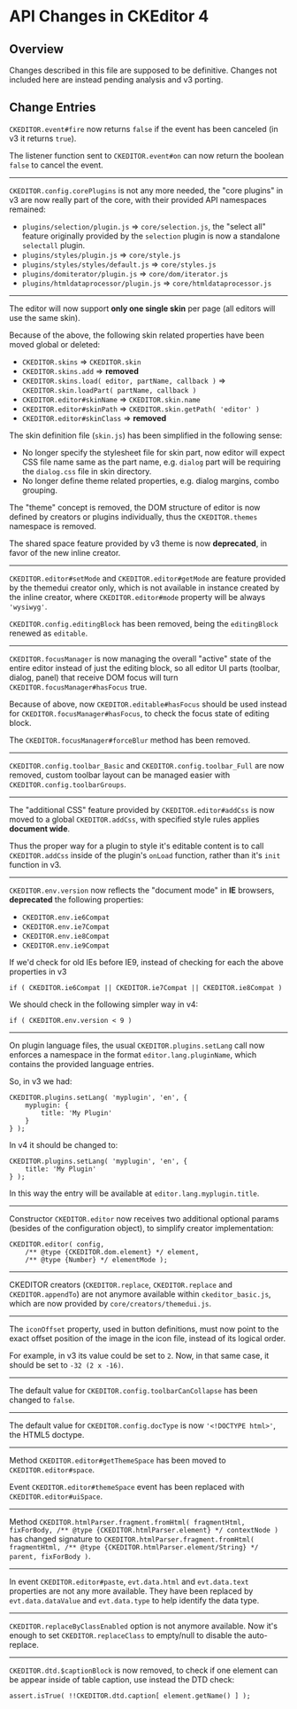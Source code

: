 ﻿API Changes in CKEditor 4
========


Overview
---

Changes described in this file are supposed to be definitive.
Changes not included here are instead pending analysis and v3 porting.

Change Entries
---

`CKEDITOR.event#fire` now returns `false` if the event has been canceled
(in v3 it returns `true`).

The listener function sent to `CKEDITOR.event#on` can now return the boolean
`false` to cancel the event.

---

`CKEDITOR.config.corePlugins` is not any more needed, the "core plugins" in v3
are now really part of the core, with their provided API namespaces remained:

* `plugins/selection/plugin.js` => `core/selection.js`, the "select all" feature
originally provided by the `selection` plugin is now a standalone `selectall` plugin.
* `plugins/styles/plugin.js` => `core/style.js`
* `plugins/styles/styles/default.js` => `core/styles.js`
* `plugins/domiterator/plugin.js` => `core/dom/iterator.js`
* `plugins/htmldataprocessor/plugin.js` => `core/htmldataprocessor.js`

---

The editor will now support **only one single skin** per page (all editors will use
the same skin).

Because of the above, the following skin related properties have been moved global or deleted:

* `CKEDITOR.skins` => `CKEDITOR.skin`
* `CKEDITOR.skins.add` => **removed**
* `CKEDITOR.skins.load( editor, partName, callback )` => `CKEDITOR.skin.loadPart( partName, callback )`
* `CKEDITOR.editor#skinName` => `CKEDITOR.skin.name`
* `CKEDITOR.editor#skinPath` => `CKEDITOR.skin.getPath( 'editor' )`
* `CKEDITOR.editor#skinClass` => **removed**

The skin definition file (`skin.js`) has been simplified in the following sense:

* No longer specify the stylesheet file for skin part, now editor will expect CSS
 file name same as the part name, e.g. `dialog` part will be requiring the `dialog.css` file in skin directory.
* No longer define theme related properties, e.g. dialog margins, combo grouping.

The "theme" concept is removed, the DOM structure of editor is now defined by creators or plugins individually,
thus the `CKEDITOR.themes` namespace is removed.

The shared space feature provided by v3 theme is now **deprecated**, in favor of the new inline creator.

---

`CKEDITOR.editor#setMode` and `CKEDITOR.editor#getMode` are feature provided by the themedui creator only,
which is not available in instance created by the inline creator, where `CKEDITOR.editor#mode` property will be always `'wysiwyg'`.

`CKEDITOR.config.editingBlock` has been removed, being the `editingBlock` renewed as `editable`.

---

`CKEDITOR.focusManager` is now managing the overall "active" state of the entire editor
instead of just the editing block, so all editor UI parts (toolbar, dialog, panel)
that receive DOM focus will turn `CKEDITOR.focusManager#hasFocus` true.

Because of above, now `CKEDITOR.editable#hasFocus` should be used instead for `CKEDITOR.focusManager#hasFocus`,
to check the focus state of editing block.

The `CKEDITOR.focusManager#forceBlur` method has been removed.

---

`CKEDITOR.config.toolbar_Basic` and `CKEDITOR.config.toolbar_Full` are now removed,
custom toolbar layout can be managed easier with `CKEDITOR.config.toolbarGroups`.

---

The "additional CSS" feature provided by `CKEDITOR.editor#addCss` is now moved
to a global `CKEDITOR.addCss`, with specified style rules applies **document wide**.

Thus the proper way for a plugin to style it's editable content is to call `CKEDITOR.addCss`
inside of the plugin's `onLoad` function, rather than it's `init` function in v3.

---

`CKEDITOR.env.version` now reflects the "document mode" in **IE** browsers,
**deprecated** the following properties:

* `CKEDITOR.env.ie6Compat`
* `CKEDITOR.env.ie7Compat`
* `CKEDITOR.env.ie8Compat`
* `CKEDITOR.env.ie9Compat`

If we'd check for old IEs before IE9, instead of checking for each the above properties in v3

  	if ( CKEDITOR.ie6Compat || CKEDITOR.ie7Compat || CKEDITOR.ie8Compat )

We should check in the following simpler way in v4:

	if ( CKEDITOR.env.version < 9 )

---

On plugin language files, the usual `CKEDITOR.plugins.setLang` call now enforces
a namespace in the format `editor.lang.pluginName`, which contains the provided
language entries.

So, in v3 we had:

	CKEDITOR.plugins.setLang( 'myplugin', 'en', {
		myplugin: {
			title: 'My Plugin'
		}
	} );

In v4 it should be changed to:

	CKEDITOR.plugins.setLang( 'myplugin', 'en', {
		title: 'My Plugin'
	} );

In this way the entry will be available at `editor.lang.myplugin.title`.

---

Constructor `CKEDITOR.editor` now receives two additional optional params (besides of the configuration object),
to simplify creator implementation:

 	CKEDITOR.editor( config,
	 	/** @type {CKEDITOR.dom.element} */ element,
	 	/** @type {Number} */ elementMode );

---

CKEDITOR creators (`CKEDITOR.replace`, `CKEDITOR.replace` and `CKEDITOR.appendTo`)
are not anymore available within `ckeditor_basic.js`, which are now provided by `core/creators/themedui.js`.


---

The `iconOffset` property, used in button definitions, must now point to the
exact offset position of the image in the icon file, instead of its logical order.

For example, in v3 its value could be set to `2`. Now, in that same case,
it should be set to `-32 (2 x -16)`.

---

The default value for `CKEDITOR.config.toolbarCanCollapse` has been changed to `false`.

---

The default value for `CKEDITOR.config.docType` is now `'<!DOCTYPE html>'`,
the HTML5 doctype.

---

Method `CKEDITOR.editor#getThemeSpace` has been moved to `CKEDITOR.editor#space`.

Event `CKEDITOR.editor#themeSpace` event has been replaced with `CKEDITOR.editor#uiSpace`.

---

Method `CKEDITOR.htmlParser.fragment.fromHtml( fragmentHtml, fixForBody, /** @type {CKEDITOR.htmlParser.element} */ contextNode )`
has changed signature to `CKEDITOR.htmlParser.fragment.fromHtml( fragmentHtml, /** @type {CKEDITOR.htmlParser.element/String} */ parent, fixForBody )`.

---

In event `CKEDITOR.editor#paste`, `evt.data.html` and `evt.data.text` properties are not any more available.
They have been replaced by `evt.data.dataValue` and `evt.data.type` to help identify the data type.

---

`CKEDITOR.replaceByClassEnabled` option is not anymore available. Now it's enough
 to set `CKEDITOR.replaceClass` to empty/null to disable the auto-replace.

---

`CKEDITOR.dtd.$captionBlock` is now removed, to check if one element can be appear inside of table caption, use instead the DTD check:

 	assert.isTrue( !!CKEDITOR.dtd.caption[ element.getName() ] );
